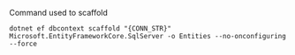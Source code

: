 Command used to scaffold

`dotnet ef dbcontext scaffold "{CONN_STR}" Microsoft.EntityFrameworkCore.SqlServer -o Entities --no-onconfiguring --force`